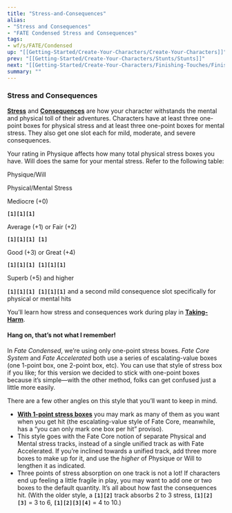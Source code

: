 ```yaml
---
title: "Stress-and-Consequences"
alias:
- "Stress and Consequences"
- "FATE Condensed Stress and Consequences"
tags:
- wf/s/FATE/Condensed
up: "[[Getting-Started/Create-Your-Characters/Create-Your-Characters]]"
prev: "[[Getting-Started/Create-Your-Characters/Stunts/Stunts]]"
next: "[[Getting-Started/Create-Your-Characters/Finishing-Touches/Finishing-Touches]]"
summary: ""
---
```

### Stress and Consequences

**[Stress](../../../Challenges-Conflicts-and-Contests/Conflicts/Taking-Harm/Stress.md)** and **[Consequences](../../../Challenges-Conflicts-and-Contests/Conflicts/Taking-Harm/Consequences.md)** are how your character withstands the mental and physical toll of their adventures. Characters have at least three one-point boxes for physical stress and at least three one-point boxes for mental stress. They also get one slot each for mild, moderate, and severe consequences.

Your rating in Physique affects how many total physical stress boxes you have. Will does the same for your mental stress. Refer to the following table:

Physique/Will

Physical/Mental Stress

Mediocre (+0)

**`[1][1][1]`**

Average (+1) or Fair (+2)

**`[1][1][1] [1]`**

Good (+3) or Great (+4)

**`[1][1][1] [1][1][1]`**

Superb (+5) and higher

**`[1][1][1] [1][1][1]`** and a second mild consequence slot specifically for physical or mental hits

You’ll learn how stress and consequences work during play in **[Taking-Harm](../../../Challenges-Conflicts-and-Contests/Conflicts/Taking-Harm/Taking-Harm.md)**.

#### Hang on, that’s not what I remember!

In _Fate Condensed_, we’re using only one-point stress boxes. _Fate Core System_ and _Fate Accelerated_ both use a series of escalating-value boxes (one 1-point box, one 2-point box, etc). You can use that style of stress box if you like; for this version we decided to stick with one-point boxes because it’s simple—with the other method, folks can get confused just a little more easily.

There are a few other angles on this style that you’ll want to keep in mind.

- **[With 1-point stress boxes](../../../Challenges-Conflicts-and-Contests/Conflicts/Taking-Harm/Stress.md)** you may mark as many of them as you want when you get hit (the escalating-value style of Fate Core, meanwhile, has a “you can only mark one box per hit” proviso).
- This style goes with the Fate Core notion of separate Physical and Mental stress tracks, instead of a single unified track as with Fate Accelerated. If you’re inclined towards a unified track, add three more boxes to make up for it, and use the _higher_ of Physique or Will to lengthen it as indicated.
- Three points of stress absorption on one track is not a lot! If characters end up feeling a little fragile in play, you may want to add one or two boxes to the default quantity. It’s all about how fast the consequences hit. (With the older style, a **`[1][2]`** track absorbs 2 to 3 stress, **`[1][2][3]`** = 3 to 6, **`[1][2][3][4]`** = 4 to 10.)